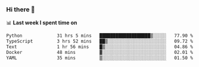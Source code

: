 ### Hi there 👋

<!--
**DBvc/DBvc** is a ✨ _special_ ✨ repository because its `README.md` (this file) appears on your GitHub profile.

Here are some ideas to get you started:

- 🔭 I’m currently working on ...
- 🌱 I’m currently learning ...
- 👯 I’m looking to collaborate on ...
- 🤔 I’m looking for help with ...
- 💬 Ask me about ...
- 📫 How to reach me: ...
- 😄 Pronouns: ...
- ⚡ Fun fact: ...
-->

📊 **Last week I spent time on**
<!--START_SECTION:waka-->

```txt
Python             31 hrs 5 mins   ███████████████████▒░░░░░   77.90 %
TypeScript         3 hrs 52 mins   ██▒░░░░░░░░░░░░░░░░░░░░░░   09.72 %
Text               1 hr 56 mins    █▒░░░░░░░░░░░░░░░░░░░░░░░   04.86 %
Docker             48 mins         ▓░░░░░░░░░░░░░░░░░░░░░░░░   02.01 %
YAML               35 mins         ▒░░░░░░░░░░░░░░░░░░░░░░░░   01.50 %
```

<!--END_SECTION:waka-->
